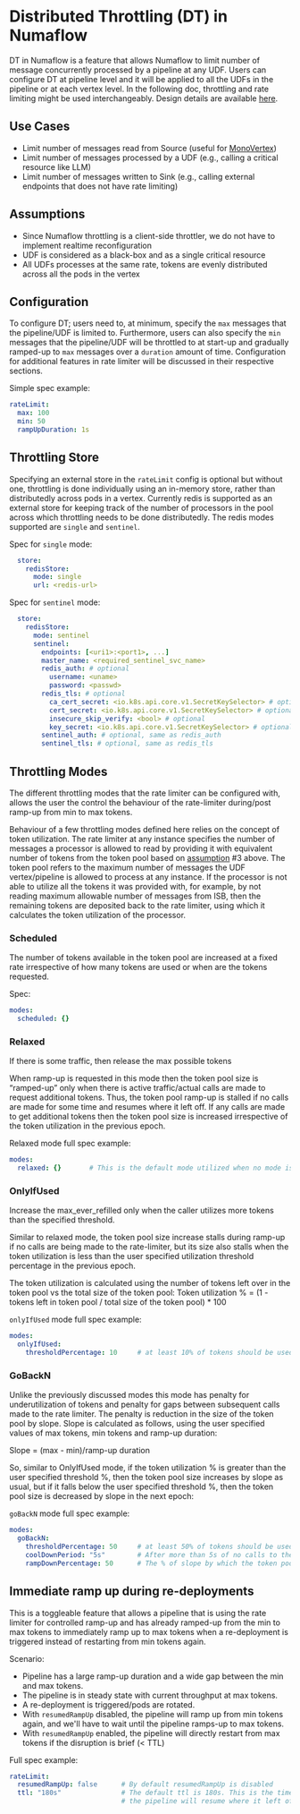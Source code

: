 # Distributed Throttling (DT) in Numaflow

DT in Numaflow is a feature that allows Numaflow to limit number of message concurrently processed by a pipeline at any
UDF. Users can configure DT at pipeline level and it will be applied to all the UDFs in the pipeline or at each vertex
level. In the following doc, throttling and rate limiting might be used interchangeably. 
Design details are available [here](https://github.com/numaproj/numaflow/blob/main/rust/numaflow-throttling/DESIGN.md).

## Use Cases

* Limit number of messages read from Source (useful
  for [MonoVertex](../../core-concepts/monovertex.md))
* Limit number of messages processed by a UDF (e.g., calling a critical resource like LLM)
* Limit number of messages written to Sink (e.g., calling external endpoints that does not have rate limiting)

## Assumptions

* Since Numaflow throttling is a client-side throttler, we do not have to implement realtime reconfiguration
* UDF is considered as a black-box and as a single critical resource
* All UDFs processes at the same rate, tokens are evenly distributed across all the pods in the vertex

## Configuration

To configure DT; users need to, at minimum, specify the `max` messages that the pipeline/UDF is limited to. Furthermore, 
users can also specify the `min` messages that the pipeline/UDF will be throttled to at start-up and gradually ramped-up to `max` 
messages over a `duration` amount of time. Configuration for additional features in rate limiter will be discussed in their respective sections. 

Simple spec example:
```yaml
rateLimit:
  max: 100
  min: 50
  rampUpDuration: 1s
```

## Throttling Store

Specifying an external store in the `rateLimit` config is optional but without one, throttling is done individually 
using an in-memory store, rather than distributedly across pods in a vertex. Currently redis is supported as an external store for 
keeping track of the number of processors in the pool across which throttling needs to be done distributedly.
The redis modes supported are `single` and `sentinel`.

Spec for `single` mode:
```yaml
  store:
    redisStore:
      mode: single
      url: <redis-url>
```

Spec for `sentinel` mode:
```yaml
  store:
    redisStore:
      mode: sentinel
      sentinel:
        endpoints: [<uri1>:<port1>, ...]
        master_name: <required_sentinel_svc_name>
        redis_auth: # optional
          username: <uname>
          password: <passwd>
        redis_tls: # optional
          ca_cert_secret: <io.k8s.api.core.v1.SecretKeySelector> # optional
          cert_secret: <io.k8s.api.core.v1.SecretKeySelector> # optional
          insecure_skip_verify: <bool> # optional
          key_secret: <io.k8s.api.core.v1.SecretKeySelector> # optional
        sentinel_auth: # optional, same as redis_auth
        sentinel_tls: # optional, same as redis_tls
```

## Throttling Modes

The different throttling modes that the rate limiter can be configured with, allows the user the control the behaviour of the
rate-limiter during/post ramp-up from min to max tokens.

Behaviour of a few throttling modes defined here relies on the concept of token utilization. 
The rate limiter at any instance specifies the number of messages a processor is allowed to read by providing it with 
equivalent number of tokens from the token pool based on [assumption](#assumptions) #3 above.
The token pool refers to the maximum number of messages the UDF vertex/pipeline is allowed to process at any instance.
If the processor is not able to utilize all the tokens it was provided with, for example, by not reading maximum allowable number 
of messages from ISB, then the remaining tokens are deposited back to the rate limiter, using which it calculates the token 
utilization of the processor.

### Scheduled

The number of tokens available in the token pool are increased at a fixed rate irrespective of how many tokens are used or when are the tokens requested.

Spec:
```yaml
modes:
  scheduled: {}
```

### Relaxed

If there is some traffic, then release the max possible tokens

When ramp-up is requested in this mode then the token pool size is “ramped-up” only when there is active traffic/actual calls are made to request additional tokens.
Thus, the token pool ramp-up is stalled if no calls are made for some time and resumes where it left off. 
If any calls are made to get additional tokens then the token pool size is increased irrespective of the token utilization in the previous epoch.

Relaxed mode full spec example:

```yaml
modes:
  relaxed: {}       # This is the default mode utilized when no mode is specified.
```

### OnlyIfUsed

Increase the max_ever_refilled only when the caller utilizes more tokens than the specified threshold.

Similar to relaxed mode, the token pool size increase stalls during ramp-up if no calls are being made to the rate-limiter, 
but its size also stalls when the token utilization is less than the user specified utilization threshold percentage in the previous epoch.

The token utilization is calculated using the number of tokens left over in the token pool vs the total size of the token pool:
Token utilization % = (1 - tokens left in token pool / total size of the token pool) * 100

`onlyIfUsed` mode full spec example:
```yaml
modes:
  onlyIfUsed:
    thresholdPercentage: 10     # at least 10% of tokens should be used before token pool is increased (default is 50)
```

### GoBackN

Unlike the previously discussed modes this mode has penalty for underutilization of tokens and penalty for gaps between
subsequent calls made to the rate limiter. The penalty is reduction in the size of the token pool by slope.
Slope is calculated as follows, using the user specified values of max tokens, min tokens and ramp-up duration:

Slope = (max - min)/ramp-up duration

So, similar to OnlyIfUsed mode, if the token utilization % is greater than the user specified threshold %, then the token
pool size increases by slope as usual, but if it falls below the user specified threshold %, then the token pool size is 
decreased by slope in the next epoch:

`goBackN` mode full spec example:

```yaml
modes:
  goBackN:
    thresholdPercentage: 50     # at least 50% of tokens should be used before token pool is increased, otherwise decreased
    coolDownPeriod: "5s"        # After more than 5s of no calls to the rate limiter, the token pool size is reduced
    rampDownPercentage: 50      # The % of slope by which the token pool size is reduced 
```

## Immediate ramp up during re-deployments

This is a toggleable feature that allows a pipeline that is using the rate limiter for controlled ramp-up and has already 
ramped-up from the min to max tokens to immediately ramp up to max tokens when a re-deployment is triggered instead of 
restarting from min tokens again. 

Scenario:
* Pipeline has a large ramp-up duration and a wide gap between the min and max tokens.
* The pipeline is in steady state with current throughput at max tokens.
* A re-deployment is triggered/pods are rotated.
* With `resumedRampUp` disabled, the pipeline will ramp up from min tokens again, and we'll have to wait until 
  the pipeline ramps-up to max tokens.
* With `resumedRampUp` enabled, the pipeline will directly restart from max tokens if the disruption is brief (< TTL)

Full spec example:
```yaml
rateLimit:
  resumedRampUp: false      # By default resumedRampUp is disabled
  ttl: "180s"               # The default ttl is 180s. This is the time within which, if the pipeline restarts, it will be considered as a re-deployment and 
                            # the pipeline will resume where it left off in case resumedRampUp is enabled.
```
